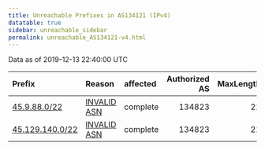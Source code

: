 ```yaml
---
title: Unreachable Prefixes in AS134121 (IPv4)
datatable: true
sidebar: unreachable_sidebar
permalink: unreachable_AS134121-v4.html
---
```


Data as of 2019-12-13 22:40:00 UTC


<div class="datatable-begin"></div>

| Prefix                                                   | Reason                                                                                                  | affected   |   Authorized AS |   MaxLength | Anchor                                         |   unreachable /24s |
|:---------------------------------------------------------|:--------------------------------------------------------------------------------------------------------|:-----------|----------------:|------------:|:-----------------------------------------------|-------------------:|
| [45.9.88.0/22](https://stat.ripe.net/45.9.88.0/22)       | [INVALID ASN](https://rpki-validator.ripe.net/announcement-preview?asn=AS134121&prefix=45.9.88.0/22)    | complete   |          134823 |          22 | [RIPE](unreachable_RIPE_NCC_RPKI_Root-v4.html) |                  4 |
| [45.129.140.0/22](https://stat.ripe.net/45.129.140.0/22) | [INVALID ASN](https://rpki-validator.ripe.net/announcement-preview?asn=AS134121&prefix=45.129.140.0/22) | complete   |          134823 |          22 | [RIPE](unreachable_RIPE_NCC_RPKI_Root-v4.html) |                  4 |

<div class="datatable-end"></div>